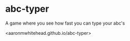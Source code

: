 # abc-typer
A game where you see how fast you can type your abc's

<aaronmwhitehead.github.io/abc-typer>
